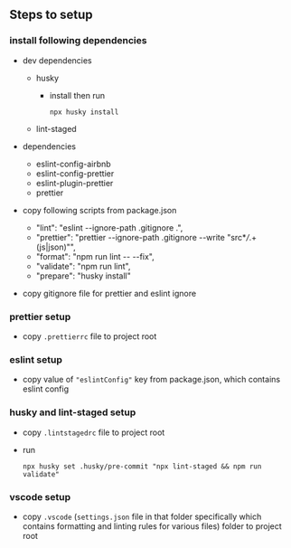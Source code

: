 ## Steps to setup

### install following dependencies

- dev dependencies

  - husky

    - install then run

          npx husky install

  - lint-staged

- dependencies
  - eslint-config-airbnb
  - eslint-config-prettier
  - eslint-plugin-prettier
  - prettier
- copy following scripts from package.json

  - "lint": "eslint --ignore-path .gitignore .",
  - "prettier": "prettier --ignore-path .gitignore --write \"src\*_/_.+(js|json)\"",
  - "format": "npm run lint -- --fix",
  - "validate": "npm run lint",
  - "prepare": "husky install"

- copy gitignore file for prettier and eslint ignore

### prettier setup

- copy `.prettierrc` file to project root

### eslint setup

- copy value of `"eslintConfig"` key from package.json, which contains eslint config

### husky and lint-staged setup

- copy `.lintstagedrc` file to project root

- run

      npx husky set .husky/pre-commit "npx lint-staged && npm run validate"

### vscode setup

- copy `.vscode` (`settings.json` file in that folder specifically which contains formatting and linting rules for various files) folder to project root
